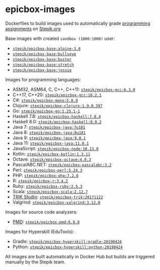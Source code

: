 # epicbox-images
Dockerfiles to build images used to automatically grade
[programming assignments](https://stepik.org/lesson/9173/) on [Stepik.org](https://stepik.org/)

Base images with created `sandbox (1000:1000)` user:
* [`stepik/epicbox-base:alpine-3.6`](https://hub.docker.com/r/stepik/epicbox-base/)
* [`stepik/epicbox-base:bullseye`](https://hub.docker.com/r/stepik/epicbox-base/)
* [`stepik/epicbox-base:buster`](https://hub.docker.com/r/stepik/epicbox-base/)
* [`stepik/epicbox-base:stretch`](https://hub.docker.com/r/stepik/epicbox-base/)
* [`stepik/epicbox-base:jessie`](https://hub.docker.com/r/stepik/epicbox-base/)

Images for programming languages:
* ASM32, ASM64, C, C++, C++11: [`stepik/epicbox-gcc:6.3.0`](https://hub.docker.com/r/stepik/epicbox-gcc/)
* C++17, C++20: [`stepik/epicbox-gcc:10.2.1`](https://hub.docker.com/r/stepik/epicbox-gcc/)
* C#: [`stepik/epicbox-mono:5.0.0`](https://hub.docker.com/r/stepik/epicbox-mono/)
* Clojure: [`stepik/epicbox-clojure:1.9.0.397`](https://hub.docker.com/r/stepik/epicbox-clojure/)
* Go: [`stepik/epicbox-go:1.25.1-1`](https://hub.docker.com/r/stepik/epicbox-go/)
* Haskell 7.8: [`stepik/epicbox-haskell:7.8.4`](https://hub.docker.com/r/stepik/epicbox-haskell/)
* Haskell 8.0: [`stepik/epicbox-haskell:8.0.2`](https://hub.docker.com/r/stepik/epicbox-haskell/)
* Java 7: [`stepik/epicbox-java:7u181`](https://hub.docker.com/r/stepik/epicbox-java/)
* Java 8: [`stepik/epicbox-java:8u181`](https://hub.docker.com/r/stepik/epicbox-java/)
* Java 9: [`stepik/epicbox-java:9.0.1`](https://hub.docker.com/r/stepik/epicbox-java/)
* Java 11: [`stepik/epicbox-java:11.0.1`](https://hub.docker.com/r/stepik/epicbox-java/)
* JavaScript: [`stepik/epicbox-node:10.13.0`](https://hub.docker.com/r/stepik/epicbox-node/)
* Kotlin: [`stepik/epicbox-kotlin:1.3.11`](https://hub.docker.com/r/stepik/epicbox-kotlin/)
* Octave: [`stepik/epicbox-octave:4.0.3`](https://hub.docker.com/r/stepik/epicbox-octave/)
* PascalABC.NET: [`stepik/epicbox-pascalabc:3.2`](https://hub.docker.com/r/stepik/epicbox-pascalabc/)
* Perl: [`stepik/epicbox-perl:5.24.3`](https://hub.docker.com/r/stepik/epicbox-perl/)
* PHP: [`stepik/epicbox-php:7.2.6`](https://hub.docker.com/r/stepik/epicbox-php/)
* R: [`stepik/epicbox-r:3.4.2`](https://hub.docker.com/r/stepik/epicbox-r/)
* Ruby: [`stepik/epicbox-ruby:2.5.3`](https://hub.docker.com/r/stepik/epicbox-ruby/)
* Scala: [`stepik/epicbox-scala:2.12.7`](https://hub.docker.com/r/stepik/epicbox-scala/)
* [TRIK Studio](http://www.trikset.com/): [`stepik/epicbox-trik:20171122`](https://hub.docker.com/r/stepik/epicbox-trik/)
* Valgrind: [`stepik/epicbox-valgrind:3.12.0`](https://hub.docker.com/r/stepik/epicbox-valgrind/)

Images for source code analyzers:
* [PMD](https://pmd.github.io): [`stepik/epicbox-pmd:6.9.0`](https://hub.docker.com/r/stepik/epicbox-pmd/)

Images for Hyperskill (EduTools):
* Gradle: [`stepik/epicbox-hyperskill:gradle-20190424`](https://hub.docker.com/r/stepik/epicbox-hyperskill/)
* Python: [`stepik/epicbox-hyperskill:python-20190424`](https://hub.docker.com/r/stepik/epicbox-hyperskill/)

All images are built automatically in Docker Hub but builds are triggered manually by the Stepik team.
